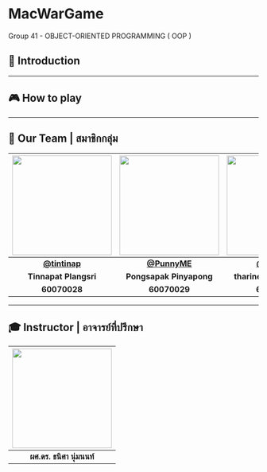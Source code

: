 # MacWarGame

Group 41 - OBJECT-ORIENTED PROGRAMMING ( OOP )

## 💬 Introduction

---

## 🎮 How to play

---

## 🐼 Our Team | สมาชิกกลุ่ม

|<a href="https://www.facebook.com/Rew.Tinnapat.Plangsri"><img src="https://scontent.fbkk2-7.fna.fbcdn.net/v/t1.0-9/25994744_886719591488774_7134321554187652847_n.jpg?_nc_cat=101&_nc_ht=scontent.fbkk2-7.fna&oh=2053a775be2526274f16a48d59efab04&oe=5CAAFF0E" width="200px"></a>|<a href="https://www.facebook.com/pongsapak.pinyapong"><img src="https://scontent.fbkk2-8.fna.fbcdn.net/v/t1.0-9/28685285_1002568643215743_5776223709315925214_n.jpg?_nc_cat=103&_nc_ht=scontent.fbkk2-8.fna&oh=a9779b15315385c598b7011dcdbd0643&oe=5C941835" width="200px"></a>|<a href="https://www.facebook.com/shiroi.youkai"><img src="https://avatars1.githubusercontent.com/u/32834492?s=460&v=4" width="200px"></a>|
| :--------: | :--------: | :--------: |
| <b> [@tintinap](https://github.com/tintinap) | <b> [@PunnyME](https://github.com/PunnyME) | <b> [@tharinee](https://github.com/tharinee) |
| <b>Tinnapat Plangsri | <b>Pongsapak Pinyapong | <b>tharinee kaeoprayoon |
| <b>60070028 | <b>60070029 | <b>60070031 |

---

## 🎓 Instructor | อาจารย์ที่ปรึกษา

|<a href="https://www.facebook.com/thanisak?fref=gs&dti=250657079099640&hc_location=group_dialog"><img src="http://www.it.kmitl.ac.th/system/files/personnel_pics/100510_Thanisa.png?1273551079" width="200px"></a>|
| :--------: |
| <b>ผศ.ดร. ธนิศา นุ่มนนท์ |
